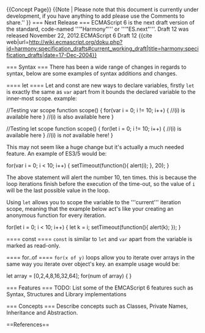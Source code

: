 {{Concept Page}}
{{Note | Please note that this document is currently under development, if you have anything to add please use the Comments to share.''
}}
=== Next Release ===
ECMAScript 6 is the next draft version of the standard, code-named '''"Harmony"''' or '''"ES.next"'''. Draft 12 was released November 22, 2012.<ref name=md>ECMAScript 6 Draft 12 {{cite web|url=http://wiki.ecmascript.org/doku.php?id=harmony:specification_drafts#current_working_draft|title=harmony:specification_drafts|date=17-Dec-2004}}</ref>

=== Syntax ===
There has been a wide range of changes in regards to syntax, below are some examples of syntax additions and changes.

==== let ====
Let and const are new ways to declare variables, firstly <code>let</code> is exactly the same as <code>var</code> apart from it bounds the declared variable to the inner-most scope. example:

  //Testing var scope
  function scope()
  {
    for(var i = 0; i != 10; i++)
    {
       //(i) is available here
    }
    //(i) is also available here
  }

  //Testing let scope
  function scope()
  {
    for(let i = 0; i != 10; i++)
    {
       //(i) is available here
    }
    //(i) is *not* available here!
  }

This may not seem like a huge change but it's actually a much needed feature.
An example of ES3/5 would be:

  for(var i = 0; i < 10; i++)
  {
     setTimeout(function(){
       alert(i);
     }, 20);
  }

The above statement will alert the number 10, ten times. this is because the loop iterations finish before the execution of the time-out, so the value of <code>i</code> will be the last possible value in the loop.

Using <code>let</code> allows you to scope the variable to the '''current''' iteration scope, meaning that the example below act's like your creating an anonymous function for every iteration.

  for(let i = 0; i < 10; i++)
  {
     let k = i;
     setTimeout(function(){
       alert(k);
     });
  }

==== const ====
<code>const</code> is similar to <code>let</code> and <code>var</code> apart from the variable is marked as read-only.

==== for..of ====
<code>for(x of y)</code> loops allow you to iterate over arrays in the same way you iterate over object's key. an example usage would be:

  let array = [0,2,4,8,16,32,64];
  for(num of array)
  {
  }

=== Features ===
TODO: List some of the EMCAScript 6 features such as Syntax, Structures and Library implementations

=== Concepts ===
Describe concepts such as Classes, Private Names, Inheritance and Abstraction.

==References==
<references />